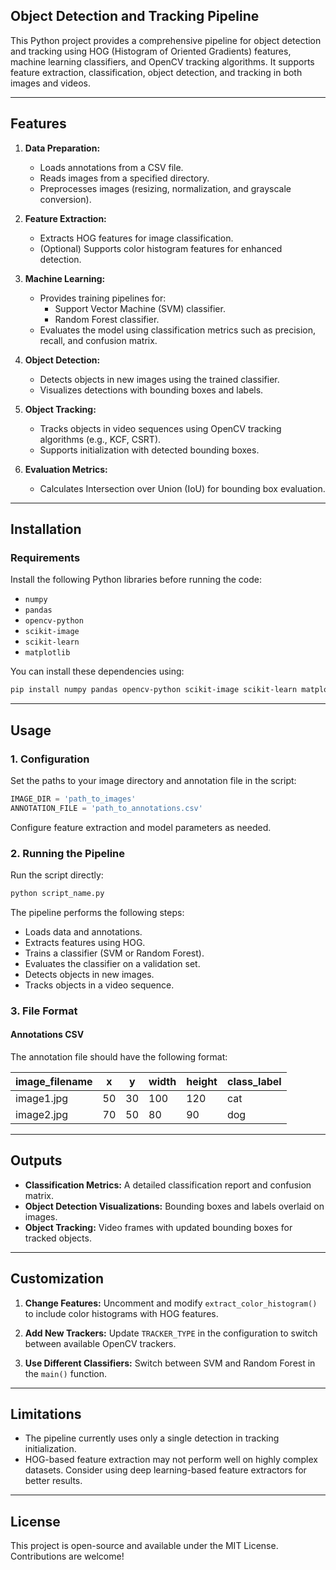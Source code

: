 ## Object Detection and Tracking Pipeline

This Python project provides a comprehensive pipeline for object detection and tracking using HOG (Histogram of Oriented Gradients) features, machine learning classifiers, and OpenCV tracking algorithms. It supports feature extraction, classification, object detection, and tracking in both images and videos.

---

## Features

1. **Data Preparation:**
   - Loads annotations from a CSV file.
   - Reads images from a specified directory.
   - Preprocesses images (resizing, normalization, and grayscale conversion).

2. **Feature Extraction:**
   - Extracts HOG features for image classification.
   - (Optional) Supports color histogram features for enhanced detection.

3. **Machine Learning:**
   - Provides training pipelines for:
     - Support Vector Machine (SVM) classifier.
     - Random Forest classifier.
   - Evaluates the model using classification metrics such as precision, recall, and confusion matrix.

4. **Object Detection:**
   - Detects objects in new images using the trained classifier.
   - Visualizes detections with bounding boxes and labels.

5. **Object Tracking:**
   - Tracks objects in video sequences using OpenCV tracking algorithms (e.g., KCF, CSRT).
   - Supports initialization with detected bounding boxes.

6. **Evaluation Metrics:**
   - Calculates Intersection over Union (IoU) for bounding box evaluation.

---

## Installation

### Requirements

Install the following Python libraries before running the code:

- `numpy`
- `pandas`
- `opencv-python`
- `scikit-image`
- `scikit-learn`
- `matplotlib`

You can install these dependencies using:

```bash
pip install numpy pandas opencv-python scikit-image scikit-learn matplotlib
```

---

## Usage

### 1. **Configuration**
Set the paths to your image directory and annotation file in the script:

```python
IMAGE_DIR = 'path_to_images'
ANNOTATION_FILE = 'path_to_annotations.csv'
```

Configure feature extraction and model parameters as needed.

### 2. **Running the Pipeline**
Run the script directly:

```bash
python script_name.py
```

The pipeline performs the following steps:
- Loads data and annotations.
- Extracts features using HOG.
- Trains a classifier (SVM or Random Forest).
- Evaluates the classifier on a validation set.
- Detects objects in new images.
- Tracks objects in a video sequence.

### 3. **File Format**

#### Annotations CSV
The annotation file should have the following format:

| image_filename | x   | y   | width | height | class_label |
|----------------|-----|-----|-------|--------|-------------|
| image1.jpg     | 50  | 30  | 100   | 120    | cat         |
| image2.jpg     | 70  | 50  | 80    | 90     | dog         |

---

## Outputs

- **Classification Metrics:** A detailed classification report and confusion matrix.
- **Object Detection Visualizations:** Bounding boxes and labels overlaid on images.
- **Object Tracking:** Video frames with updated bounding boxes for tracked objects.

---

## Customization

1. **Change Features:**
   Uncomment and modify `extract_color_histogram()` to include color histograms with HOG features.

2. **Add New Trackers:**
   Update `TRACKER_TYPE` in the configuration to switch between available OpenCV trackers.

3. **Use Different Classifiers:**
   Switch between SVM and Random Forest in the `main()` function.

---

## Limitations

- The pipeline currently uses only a single detection in tracking initialization.
- HOG-based feature extraction may not perform well on highly complex datasets. Consider using deep learning-based feature extractors for better results.

---

## License

This project is open-source and available under the MIT License. Contributions are welcome!